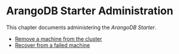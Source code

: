 <!-- don't edit here, its from https://@github.com/arangodb-helper/arangodb.git / docs/Manual/ -->
# ArangoDB Starter Administration

This chapter documents administering the _ArangoDB Starter_.

- [Remove a machine from the cluster](./Removal.md)
- [Recover from a failed machine](./Recovery.md)
